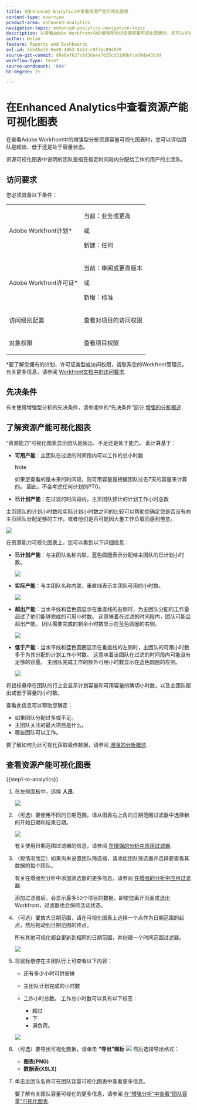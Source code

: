 ```yaml
---
title: 在Enhanced Analytics中查看资源产能可视化图表
content-type: overview
product-area: enhanced-analytics
navigation-topic: enhanced-analytics-navigation-topic
description: 在查看Adobe Workfront中的增强型分析资源容量可视化图表时，您可以评估团队是超出、低于还是处于容量状态。
author: Nolan
feature: Reports and Dashboards
exl-id: 5bb45ef6-9e49-4063-8e53-c9f3bc994870
source-git-commit: d9a8af627c8d3da4a7625cd5180bfca69da43b3d
workflow-type: tm+mt
source-wordcount: '844'
ht-degree: 1%

---
```


# 在Enhanced Analytics中查看资源产能可视化图表

<!--Audited: 01/2024-->

在查看Adobe Workfront中的增强型分析资源容量可视化图表时，您可以评估团队是超出、低于还是处于容量状态。

资源可视化图表中说明的团队是指在指定时间段内分配给工作的用户的主团队。

## 访问要求

您必须具备以下条件：

<table style="table-layout:auto"> 
 <col> 
 <col> 
 <tbody> 
  <tr> 
   <td>Adobe Workfront计划</a>*</td> 
   <td> <p>当前：业务或更高</p>
   或
   <p>新建：任何</p>
    </td> 
  </tr> 
  <tr> 
   <td>Adobe Workfront许可证*</td> 
   <td> <p>当前：审阅或更高版本</p>
   或
   <p>新增：标准</p> </td> 
  </tr> 
  <tr> 
   <td role="rowheader">访问级别配置</td> 
   <td> <p>查看对项目的访问权限</p></td> 
  </tr> 
  <tr> 
   <td role="rowheader">对象权限</td> 
   <td> <p>查看项目权限</p>  </td> 
  </tr> 
 </tbody> 
</table>

*要了解您拥有的计划、许可证类型或访问权限，请联系您的Workfront管理员。 有关更多信息，请参阅 [Workfront文档中的访问要求](/help/quicksilver/administration-and-setup/add-users/access-levels-and-object-permissions/access-level-requirements-in-documentation.md).

## 先决条件

有关使用增强型分析的先决条件，请参阅中的“先决条件”部分 [增强的分析概述](../enhanced-analytics/enhanced-analytics-overview.md).

## 了解资源产能可视化图表

“资源能力”可视化图表显示团队是超出、不足还是处于能力。 此计算基于：

* **可用产能**：主团队在过滤的时间段内可以工作的总小时数

  >[!NOTE]
  >
  >如果您查看的是未来的时间段，则可用容量是根据团队过去7天的容量来计算的。 因此，不会考虑任何计划的PTO。

* **已计划产能**：在过滤的时间段内，主页团队预计的计划工作小时总数

主页团队的计划小时数和实际计划小时数之间的比较可以帮助您确定您是否没有向主页团队分配足够的工作，或者他们是否可能因大量工作负载而感到倦怠。

![](assets/resource-capacity-350x110.png)

在资源能力可视化图表上，您可以看到以下详细信息：

* **已计划产能**：与主团队名称内联，蓝色圆圈表示分配给主团队的已计划小时数。

  ![](assets/resource-capacity-blue-circle.png)

* **实际产能**：与主团队名称内联，垂直线表示主团队可用的小时数。

  ![](assets/resource-capacity-vertical-line.png)

* **超出产能**：当水平线和蓝色圆显示在垂直线的右侧时，为主团队分配的工作量超过了他们能够完成的可用小时数。 这意味着在过滤的时间段内，团队可能会超出产能。 团队需要完成的剩余小时数显示在蓝色圆圈的右侧。

  ![](assets/resource-capacity-over-capacity.png)

* **低于产能**：当水平线和蓝色圆圈显示在垂直线的左侧时，主团队的可用小时数多于为其分配的计划工作小时数。 这意味着该团队在过滤的时间段内可能没有足够的容量。 主团队完成工作的额外可用小时数显示在蓝色圆圈的左侧。

  ![](assets/resource-capacity-under-capacity.png)

将鼠标悬停在团队的行上会显示计划容量和可用容量的确切小时数，以及主团队超出或低于容量的小时数。

查看此信息可以帮助您确定：

* 如果团队分配过多或不足。
* 主团队关注的最大项目是什么。
* 哪些团队可以工作。

要了解如何为此可视化获取最佳数据，请参阅 [增强的分析概述](../enhanced-analytics/enhanced-analytics-overview.md).

## 查看资源产能可视化图表

{{step1-to-analytics}}

1. 在左侧面板中，选择 **人员**.

   ![](assets/people-area-cropped-qs-350x276.png)

1. （可选）要使用不同的日期范围，请从图表右上角的日期范围过滤器中选择新的开始日期和结束日期。

   ![](assets/filters-select-date-range-350x344.png)

   有关使用日期范围过滤器的信息，请参阅 [在增强的分析中应用过滤器](../enhanced-analytics/use-enhanced-analytics-filters.md).

1. （视情况而定）如果尚未设置团队筛选器，请添加团队筛选器并选择要查看其数据的每个团队。

   有关在增强型分析中添加筛选器的更多信息，请参阅 [在增强的分析中应用过滤器](../enhanced-analytics/use-enhanced-analytics-filters.md).

   添加过滤器后，会显示最多50个项目的数据，即使您离开页面或退出Workfront，过滤器也会保持活动状态。

1. （可选）要放大日期范围，请在可视化图表上选择一个点作为日期范围的起点，然后拖动到日期范围的终点。

   所有其他可视化都会更新到相同的日期范围，并创建一个时间范围过滤器。

   ![](assets/timeframe-filter-350x220.png)

1. 将鼠标悬停在主团队行上可查看以下内容：

   * 还有多少小时可供安排
   * 主团队计划完成的小时数
   * 工作小时总数。 工作总小时数可以具有以下标签：

      * 超过
      * 下
      * 满负荷。

   ![](assets/resource-capacity-capacity-pop-up-350x213.png)

1. （可选）要导出可视化数据，请单击 **“导出”图标** ![](assets/export.png) 然后选择导出格式：

   * **图表(PNG)**
   * **数据表(XSLX)**

1. 单击主团队名称可在团队容量可视化图表中查看更多信息。

   要了解有关团队容量可视化的更多信息，请参阅 [在“增强分析”中查看“团队容量”可视化图表](../enhanced-analytics/team-capacity-overview.md).


